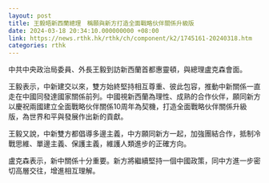 ```yaml
---
layout: post
title: 王毅晤新西蘭總理　稱願與新方打造全面戰略伙伴關係升級版
date: 2024-03-18 20:34:10.000000000 +08:00
link: https://news.rthk.hk/rthk/ch/component/k2/1745161-20240318.htm
categories: rthk
---
```


中共中央政治局委員、外長王毅到訪新西蘭首都惠靈頓，與總理盧克森會面。

王毅表示，中新建交以來，雙方始終堅持相互尊重、彼此包容，推動中新關係一直走在中國同發達國家關係前列。中國視新西蘭為理性、成熟的合作伙伴，願同新方以慶祝兩國建立全面戰略伙伴關係10周年為契機，打造全面戰略伙伴關係升級版，為世界和平與發展作出新的貢獻。

王毅又說，中新雙方都倡導多邊主義，中方願同新方一起，加強團結合作，抵制冷戰思維、單邊主義、保護主義，維護人類進步的正確方向。

盧克森表示，新中關係十分重要。新方將繼續堅持一個中國政策，同中方進一步密切高層交往，增進相互理解。
